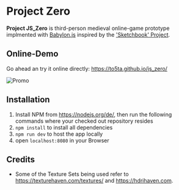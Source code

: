 # Project Zero

**Project JS_Zero** is third-person medieval online-game prototype implmented with [Babylon.js](https://babylonjs.com/) inspired by the ['Sketchbook' Project](https://github.com/swift502/Sketchbook).

## Online-Demo

Go ahead an try it online directly: https://to5ta.github.io/js_zero/

![Promo](promotion/promo6.jpg)

## Installation

1. Install NPM from https://nodejs.org/de/, then run the following commands where your checked out repository resides 
2. `npm install` to install all dependencies
3. `npm run dev` to host the app locally
4. open `localhost:8080` in your Browser

## Credits

* Some of the Texture Sets being used refer to https://texturehaven.com/textures/ and https://hdrihaven.com.